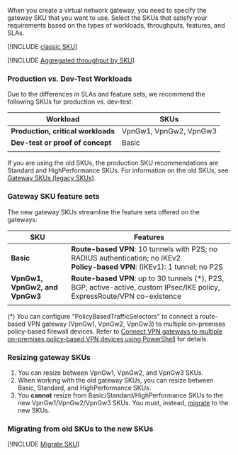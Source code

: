 When you create a virtual network gateway, you need to specify the gateway SKU that you want to use. Select the SKUs that satisfy your requirements based on the types of workloads, throughputs, features, and SLAs.

[!INCLUDE [classic SKU](./vpn-gateway-classic-sku-support-include.md)]

[!INCLUDE [Aggregated throughput by SKU](./vpn-gateway-table-gwtype-aggtput-include.md)]

###  <a name="workloads"></a>Production *vs.* Dev-Test Workloads

Due to the differences in SLAs and feature sets, we recommend the following SKUs for production *vs.* dev-test:

| **Workload**                       | **SKUs**               |
| ---                                | ---                    |
| **Production, critical workloads** | VpnGw1, VpnGw2, VpnGw3 |
| **Dev-test or proof of concept**   | Basic                  |
|                                    |                        |

If you are using the old SKUs, the production SKU recommendations are Standard and HighPerformance SKUs. For information on the old SKUs, see [Gateway SKUs (legacy SKUs)](../articles/vpn-gateway/vpn-gateway-about-skus-legacy.md).

###  <a name="feature"></a>Gateway SKU feature sets

The new gateway SKUs streamline the feature sets offered on the gateways:

| **SKU**| **Features**|
| ---    | ---         |
|**Basic**   | **Route-based VPN**: 10 tunnels with P2S; no RADIUS authentication; no IKEv2<br>**Policy-based VPN**: (IKEv1): 1 tunnel; no P2S|
| **VpnGw1, VpnGw2, and VpnGw3** | **Route-based VPN**: up to 30 tunnels (*), P2S, BGP, active-active, custom IPsec/IKE policy, ExpressRoute/VPN co-existence |
|        |             |

(*) You can configure "PolicyBasedTrafficSelectors" to connect a route-based VPN gateway (VpnGw1, VpnGw2, VpnGw3) to multiple on-premises policy-based firewall devices. Refer to [Connect VPN gateways to multiple on-premises policy-based VPN devices using PowerShell](../articles/vpn-gateway/vpn-gateway-connect-multiple-policybased-rm-ps.md) for details.

###  <a name="resize"></a>Resizing gateway SKUs

1. You can resize between VpnGw1, VpnGw2, and VpnGw3 SKUs.
2. When working with the old gateway SKUs, you can resize between Basic, Standard, and HighPerformance SKUs.
2. You **cannot** resize from Basic/Standard/HighPerformance SKUs to the new VpnGw1/VpnGw2/VpnGw3 SKUs. You must, instead, [migrate](#migrate) to the new SKUs.

###  <a name="migrate"></a>Migrating from old SKUs to the new SKUs

[!INCLUDE [Migrate SKU](./vpn-gateway-migrate-legacy-sku-include.md)]

<!-- ms.date: 11/07/2017 -->